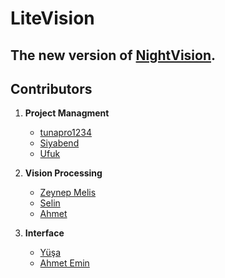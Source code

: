 # LiteVision
## The new version of [NightVision](https://github.com/NF7839/NightVision). 

## Contributors
1. **Project Managment**
    * [tunapro1234](https://github.com/tunapro1234)
    * [Siyabend](https://github.com/urunsiyabend)
    * [Ufuk](https://github.com/Ufuk-a)
    
2. **Vision Processing**
    * [Zeynep Melis](https://github.com/seynepmeliz)
    * [Selin](https://github.com/16thMoon)
    * [Ahmet](https://github.com/ahmetalis)
  
3. **Interface**
    * [Yüşa](https://github.com/yehpop)
    * [Ahmet Emin](https://github.com/Ahmet-Emin-Ustun)
